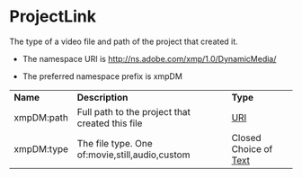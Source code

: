 # ProjectLink

The type of a video file and path of the project that created it.

- The namespace URI is http://ns.adobe.com/xmp/1.0/DynamicMedia/

- The preferred namespace prefix is xmpDM

|    |           |    |
|----|-----------|----|
|**Name**|**Description**|**Type**|
|xmpDM:path|Full path to the project that created this file  |[URI](./CoreProperties.md#uri)|
|xmpDM:type|The file type. One of:movie,still,audio,custom  |Closed Choice of [Text](./CoreProperties.md#text)|
